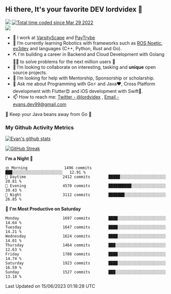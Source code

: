 ## Hi there, It's your favorite DEV lordvidex 👋
<img src="https://komarev.com/ghpvc/?username=lordvidex&label=Views&color=blue&style=plastic" /> <a href="https://wakatime.com/@0e56db35-d16b-410a-acc0-4085055304bf"><img src="https://wakatime.com/badge/user/0e56db35-d16b-410a-acc0-4085055304bf.svg" alt="Total time coded since Mar 29 2022" /></a>  
![](https://github-profile-trophy.vercel.app/?username=lordvidex)
- 🔭 I work at [VarsityScape](https://varsityscape.com) and [PayTrybe](https://www.paytrybe.com)
- 🌱 I’m currently learning Robotics with frameworks such as [ROS Noetic](ros.org), [ev3dev](www.ev3dev.org) and languages (C++, Python, Rust and Go).
- ⛏️ I'm building a career in Backend and Cloud Development with Golang 🧙🏼 to solve problems for the next million users 🤌
- 👯 I’m looking to collaborate on interesting, tasking and **unique** open source projects.
- 🤔 I’m looking for help with Mentorship, Sponsorship or scholarship.
- 💬 Ask me about Programming with Go⚡️ and Java❤️, Cross Platform development with Flutter😍 and iOS development with Swift🚀.
- 📫 How to reach me: [Twitter - @lordvidex](https://twitter.com/lordvidex) , [Email - evans.dev99@gmail.com](mailto:evans.dev99@gmail.com?body=Hello%20Evans,)
  
    
🎤 Keep your Java beans away from Go 🌚
  
  
### My Github Activity Metrics
<div>
<!-- <a href="https://github.com/lordvidex">
  <img src="https://github-readme-stats.vercel.app/api/top-langs/?username=lordvidex&theme=light" />
</a>    -->
<!-- [![Top Langs](https://github-readme-stats.vercel.app/api/top-langs/?username=lordvidex)](https://github.com/lordvidex/)  -->
<a href="https://github.com/lordvidex">
 <img src="https://github-readme-stats.vercel.app/api?username=lordvidex&show_icons=true&theme=light&line_height=27" alt="Evan's github stats"/>
</a>
</div>

[![GitHub Streak](https://github-readme-streak-stats.herokuapp.com?user=lordvidex&theme=github-dark&hide_border=true)](https://git.io/streak-stats)

<!--
  <a href="https://github.com/iampawan/FlutterExampleApps">
    <img align="center" src="https://github-readme-stats.vercel.app/api/pin/?username=iampawan&repo=FlutterExampleApps&theme=light" />

  </a>
  <a href="https://github.com/iampawan/VelocityX">
   <img align="center" src="https://github-readme-stats.vercel.app/api/pin/?username=iampawan&repo=VelocityX&theme=light" />
  </a>
-->
<!--START_SECTION:waka-->
**I'm a Night 🦉** 

```text
🌞 Morning                1496 commits        ███░░░░░░░░░░░░░░░░░░░░░░   12.91 % 
🌆 Daytime                2412 commits        █████░░░░░░░░░░░░░░░░░░░░   20.81 % 
🌃 Evening                4570 commits        ██████████░░░░░░░░░░░░░░░   39.43 % 
🌙 Night                  3112 commits        ███████░░░░░░░░░░░░░░░░░░   26.85 % 
```
📅 **I'm Most Productive on Saturday** 

```text
Monday                   1697 commits        ████░░░░░░░░░░░░░░░░░░░░░   14.64 % 
Tuesday                  1647 commits        ████░░░░░░░░░░░░░░░░░░░░░   14.21 % 
Wednesday                1624 commits        ████░░░░░░░░░░░░░░░░░░░░░   14.01 % 
Thursday                 1464 commits        ███░░░░░░░░░░░░░░░░░░░░░░   12.63 % 
Friday                   1708 commits        ████░░░░░░░░░░░░░░░░░░░░░   14.74 % 
Saturday                 1923 commits        ████░░░░░░░░░░░░░░░░░░░░░   16.59 % 
Sunday                   1527 commits        ███░░░░░░░░░░░░░░░░░░░░░░   13.18 % 
```



 Last Updated on 15/06/2023 01:18:28 UTC
<!--END_SECTION:waka-->
